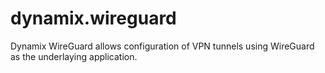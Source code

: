# dynamix.wireguard
Dynamix WireGuard allows configuration of VPN tunnels using WireGuard as the underlaying application.

